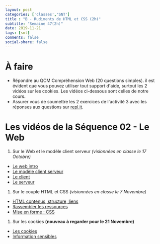 ```yaml
---
layout: post 
categories: ['classes','SNT']
title : "B - Rudiments de HTML et CSS (2h)"
subtitle: "Semaine 47(2h)"
date: 2019-11-21
tags: [snt]
comments: false
social-share: false
---
```

# À faire
- Répondre au QCM Compréhension Web (20 questions simples). il est évident que vous pouvez utiliser tout support d'aide, surtout les 2 vidéos sur les cookies. Les vidéos ci-dessous sont celles de notre cours.  
- Assurer vous de soumettre les 2 exercices de l'activité 3 avec les réponses aux questions sur [repl.it](http://www.repl.it).

# Les vidéos de la Séquence 02 - Le Web
1. Sur le Web et le modèle client serveur
 *(visionnées en classe le 17 Octobre)*
 - [Le web intro](https://vimeo.com/138623515)
 - [Le modèle client serveur](https://vimeo.com/138623558)
 - [Le client](https://vimeo.com/138623609)
 - [Le serveur](https://vimeo.com/138623583) 

1. Sur le couple HTML et CSS 
 *(visionnées en classe le 7 Novembre)*
 - [HTML contenus, structure, liens](https://vimeo.com/138623721)  
 - [Rassembler les ressources](https://vimeo.com/138623756)  
 - [Mise en forme : CSS](https://vimeo.com/138623826)  

1. Sur les cookies **(nouveau à regarder pour le 21 Novembre)**
 - [Les cookies](https://vimeo.com/138623890)
 - [Information sensibles](https://vimeo.com/138623956)
 
  
